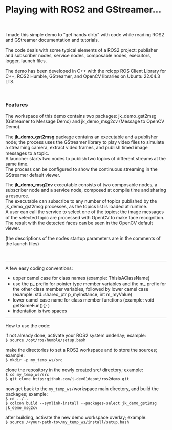
&nbsp;  
# Playing with ROS2 and GStreamer...
&nbsp;  
&nbsp;  
I made this simple demo to "get hands dirty" with code while reading ROS2 and GStreamer documentation and tutorials.  

The code deals with some typical elements of a ROS2 project: publisher and subscriber nodes, service nodes, composable nodes, executors, logger, launch files.  

The demo has been developed in C++ with the rclcpp ROS Client Library for C++, ROS2 Humble, GStreamer, and OpenCV libraries on Ubuntu 22.04.3 LTS.  
  
&nbsp;  
###  Features

The workspace of this demo contains two packages: jk_demo_gst2msg (GStreamer to Message Demo) and jk_demo_msg2cv (Message to OpenCV Demo).  

The **jk_demo_gst2msg**  package contains an executable and a publisher node; the process uses the GStreamer library to play video files to simulate a streaming camera, extract video frames, and publish timed image messages to a topic.  
A launcher starts two nodes to publish two topics of different streams at the same time.  
The process can be configured to show the continuous streaming in the GStreamer default viewer.  
  
The **jk_demo_msg2cv** executable consists of two composable nodes, a subscriber node and a service node, composed at compile time and sharing a resource.  
The executable can subscribe to any number of topics published by the jk_demo_gst2msg processes, as the topics list is loaded at runtime.  
A user can call the service to select one of the topics; the image messages of the selected topic are processed with OpenCV to make face recognition.  
The result with the detected faces can be seen in the OpenCV default viewer.  
  
(the descriptions of the nodes startup parameters are in the comments of the launch files)  
  
&nbsp;  
<!-- ###  Some coding conventions  -->
***  

A few easy coding conventions:
<!-- - declare the classes in the JK namespace (example: JK::MyClass)  -->
- upper camel case for class names (example: ThisIsAClassName)
- use the p_ prefix for pointer type member variables and the m_ prefix for the other class member variables, followed by lower camel case (example: std::shared_ptr<MyClass> p_myInstance, int m_myValue)
- lower camel case name for class member functions (example: void getSomeFun(){}  )
- indentation is two spaces  

***  

How to use the code:  

if not already done, activate your ROS2 system underlay; example:  
 `$ source /opt/ros/humble/setup.bash`  

make the directories to set a ROS2 workspace and to store the sources; example:  
`$ mkdir -p my_temp_ws/src`  

clone the repository in the newly created src/ directory; example:  
`$ cd my_temp_ws/src`  
`$ git clone https:github.com/j-dev01depot/ros2demo.git`  

now get back to the `my_temp_ws/`workspace main directory, and build the packages; example:  
`$ cd ../..`  
`$ colcon build --symlink-install --packages-select jk_demo_gst2msg jk_demo_msg2cv`  
  
after building, activate the new demo workspace overlay; example:  
`$ source /<your-path-to>/my_temp_ws/install/setup.bash`  
&nbsp;  
